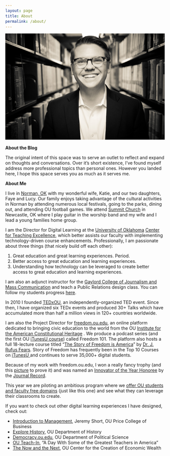 ```yaml
---
layout: page
title: About
permalink: /about/
---
```


[<img src="/uploads/2013/12/IMG_5856.jpg" alt="Adam Croom, University of Oklahoma (OU)" />][1]

**About the Blog**

The original intent of this space was to serve an outlet to reflect and expand on thoughts and conversations. Over it&#8217;s short existence, I&#8217;ve found myself address more professional topics than personal ones. However you landed here, I hope this space serves you as much as it serves me.

**About Me**

I live in [Norman, OK][2] with my wonderful wife, Katie, and our two daughters, Faye and Lucy. Our family enjoys taking advantage of the cultural activities in Norman by attending numerous local festivals, going to the parks, dining out, and attending OU football games. We attend [Summit Church][3] in Newcastle, OK where I play guitar in the worship band and my wife and I lead a young families home group.

I am the Director for Digital Learning at the <a href="http://ou.edu" target="_blank">University of Oklahoma</a> <a href="http://www.ou.edu/cte/" target="_blank">Center for Teaching Excellence</a>, which better assists our faculty with implementing technology-driven course enhancements. Professionally, I am passionate about three things (that nicely build off each other):

1. Great education and great learning experiences. Period.  
2. Better access to great education and learning experiences.  
3. Understanding how technology can be leveraged to create better access to great education and learning experiences.

I am also an adjunct instructor for the <a href="http://www.ou.edu/gaylord" target="_blank">Gaylord College of Journalism and Mass Communication</a> and teach a Public Relations design class. You can follow my students progress [here][4].

In 2010 I founded <a href="http://tedxou.com/" target="_blank">TEDxOU</a>, an independently-organized TED event. Since then, I have organized six TEDx events and produced 30+ Talks which have accumulated more than half a million views in 120+ countries worldwide.

I am also the Project Director for <a href="http://freedom.ou.edu/" target="_blank">freedom.ou.edu</a>, an online platform dedicated to bringing civic education to the world from the OU <a href="http://iach.ou.edu" target="_blank">Institute for the American Constitutional Heritage</a> . We produce a podcast series (and the first OU <a href="https://itunes.apple.com/us/course/freedom-101-introduction-to/id570801351" target="_blank">iTunesU course</a>) called Freedom 101. The platform also hosts a full 18-lecture course titled &#8220;<a href="http://freedom.ou.edu/category/story-of-freedom/" target="_blank">The Story of Freedom is America</a>&#8221; by <a href="http://drfears.com/" target="_blank">Dr. J. Rufus Fears</a>. Story of Freedom has frequently been in the Top 10 Courses on <a href="https://itunes.apple.com/us/course/story-of-freedom-in-america/id577784651" target="_blank">iTunesU </a>and continues to serve 35,000+ digital students.

Because of my work with freedom.ou.edu, I won a really fancy trophy (and this <a href="http://freedom.ou.edu/wp-content/uploads/innovator-1024x682.jpg" target="_blank">picture</a> to prove it) and was named an <a href="http://freedom.ou.edu/innovator-of-the-year/" target="_blank">Innovator of the Year Honoree</a> by the <a href="http://journalrecord.com/" target="_blank">Journal Record</a>.

This year we are piloting an ambitious program where we [offer OU students and faculty free domains][5] (just like this one) and see what they can leverage their classrooms to create.

If you want to check out other digital learning experiences I have designed, check out:

  * <a href="http://management.adamcroom.com" target="_blank">Introduction to Management</a>, Jeremy Short, OU Price College of Business
  * <a href="http://explorehistory.ou.edu" target="_blank">Explore History</a>, OU Department of History
  * <a href="http://democracy.ou.edu" target="_blank">Democracy.ou.edu</a>, OU Department of Political Science
  * <a href="http://teachin.ou.edu/" target="_blank">OU Teach-In</a>, &#8220;A Day With Some of the Greatest Teachers in America&#8221;
  * <a href="http://ccew.ou.edu/nowandnext/" target="_blank">The Now and the Next</a>, OU Center for the Creation of Economic Wealth

 [1]: /uploads/2013/12/IMG_5856.jpg
 [2]: https://maps.google.com/maps?q=Norman,+OK&hl=en&ll=35.222624,-97.439804&spn=0.357313,0.681839&sll=35.246821,-97.36237&sspn=0.357206,0.681839&hnear=Norman,+Cleveland,+Oklahoma&t=m&z=11
 [3]: http://summitonline.tv/
 [4]: http://prpubs.us
 [5]: http://adamcroom.com/2014/08/piloting-domains-via-ou-create/
